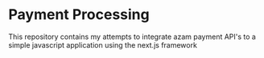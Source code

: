 # Payment Processing
 This repository contains my attempts to integrate azam payment API's to a simple javascript application using the next.js framework
